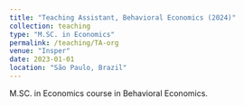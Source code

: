 ```yaml
---
title: "Teaching Assistant, Behavioral Economics (2024)"
collection: teaching
type: "M.SC. in Economics"
permalink: /teaching/TA-org
venue: "Insper"
date: 2023-01-01
location: "São Paulo, Brazil"
---
```


M.SC. in Economics course in Behavioral Economics.